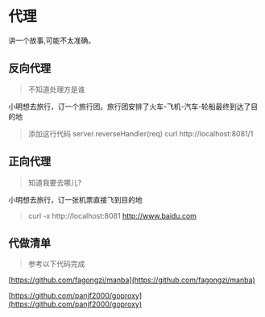 # 代理

讲一个故事,可能不太准确。

## 反向代理
> 不知道处理方是谁

小明想去旅行，订一个旅行团。旅行团安排了火车-飞机-汽车-轮船最终到达了目的地

> 添加这行代码 server.reverseHandler(req)
> curl http://localhost:8081/1


## 正向代理
> 知道我要去哪儿?

小明想去旅行，订一张机票直接飞到目的地

> curl -x http://localhost:8081 http://www.baidu.com 


## 代做清单

> 参考以下代码完成

[https://github.com/fagongzi/manba](https://github.com/fagongzi/manba)

[https://github.com/panjf2000/goproxy](https://github.com/panjf2000/goproxy)







